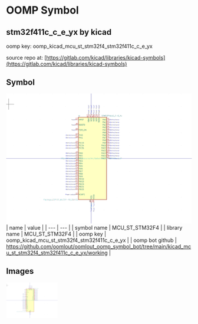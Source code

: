# OOMP Symbol  
## stm32f411c_c_e_yx  by kicad  
  
oomp key: oomp_kicad_mcu_st_stm32f4_stm32f411c_c_e_yx  
  
source repo at: [https://gitlab.com/kicad/libraries/kicad-symbols](https://gitlab.com/kicad/libraries/kicad-symbols)  
## Symbol  
  
[![working.png](working_600.png)](working.png)  
| name | value | 
| --- | --- | 
| symbol name | MCU_ST_STM32F4 | 
| library name | MCU_ST_STM32F4 | 
| oomp key | oomp_kicad_mcu_st_stm32f4_stm32f411c_c_e_yx | 
| oomp bot github | https://github.com/oomlout/oomlout_oomp_symbol_bot/tree/main/kicad_mcu_st_stm32f4_stm32f411c_c_e_yx/working | 
## Images  
  
[![working.png](working_140.png)](working.png)  
